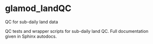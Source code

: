 # glamod_landQC
QC for sub-daily land data

QC tests and wrapper scripts for sub-daily land QC.  Full documentation given in Sphinx autodocs.
